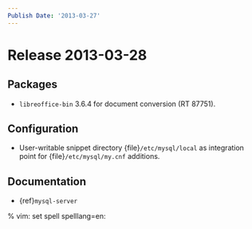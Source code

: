 ```yaml
---
Publish Date: '2013-03-27'
---
```


# Release 2013-03-28

## Packages

- `libreoffice-bin` 3.6.4 for document conversion (RT 87751).

## Configuration

- User-writable snippet directory {file}`/etc/mysql/local` as
  integration point for {file}`/etc/mysql/my.cnf` additions.

## Documentation

- {ref}`mysql-server`

% vim: set spell spelllang=en:
